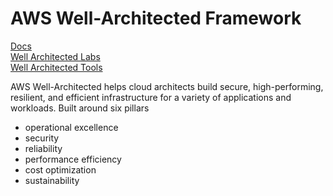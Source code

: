 # AWS Well-Architected Framework
[Docs](https://aws.amazon.com/architecture/well-architected)  
[Well Architected Labs](https://www.wellarchitectedlabs.com/)  
[Well Architected Tools](https://aws.amazon.com/well-architected-tool/)  

AWS Well-Architected helps cloud architects build secure, high-performing, resilient, and efficient infrastructure for a variety of applications and workloads. Built around six pillars
* operational excellence
* security
* reliability
* performance efficiency
* cost optimization
* sustainability
